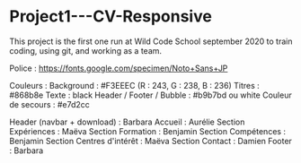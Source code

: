# Project1---CV-Responsive

This project is the first one run at Wild Code School september 2020 to train coding, using git, and working as a team.

Police : https://fonts.google.com/specimen/Noto+Sans+JP

Couleurs :
Background : #F3EEEC (R : 243, G : 238, B : 236)
Titres : #868b8e
Texte : black
Header / Footer / Bubble : #b9b7bd ou white
Couleur de secours : #e7d2cc

Header (navbar + download) : Barbara
Accueil : Aurélie
Section Expériences : Maëva
Section Formation : Benjamin
Section Compétences : Benjamin
Section Centres d'intérêt : Maëva
Section Contact : Damien
Footer : Barbara

